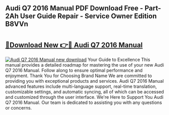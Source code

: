 ## Audi Q7 2016 Manual PDF Download Free - Part-2Ah User Guide Repair - Service Owner Edition B8VVn

# <h2><a href="http://cf21911.oget.top/?id=Audi+Q7+2016+Manual">🔗Download New 👉🔴 Audi Q7 2016 Manual</a></h2>

[![Audi Q7 2016 Manual new download](https://i.imgur.com/5g1atiW.png)](http://cf21911.oget.top/?id=Audi+Q7+2016+Manual)
Your Guide to Excellence This manual provides a detailed roadmap for mastering the use of your new Audi Q7 2016 Manual. Follow along to ensure optimal performance and enjoyment. Thank You for Choosing Brand Name We are committed to providing you with exceptional products and services. Audi Q7 2016 Manual advanced features include multi-language support, real-time translation, customizable settings, and automatic syncing, all of which can be accessed and customized through the user interface. We're Here to Support You Audi Q7 2016 Manual. Our team is dedicated to assisting you with any questions or concerns.
